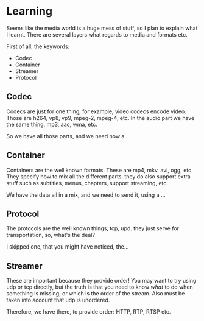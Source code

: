 Learning
========

Seems like the media world is a huge mess of stuff, so I plan to explain what I learnt. There are several layers what
 regards to media and formats etc.
 
First of all, the keywords:

 - Codec
 - Container
 - Streamer
 - Protocol
 
Codec
-----
Codecs are just for one thing, for example, video codecs encode video. Those are h264, vp8, vp9, mpeg-2, mpeg-4, 
etc. In the audio part we have the same thing, mp3, aac, wma, etc.

So we have all those parts, and we need now a ...

Container
---------

Containers are the well known formats. These are mp4, mkv, avi, ogg, etc. They specify how to mix all the different 
parts. they do also support extra stuff such as subtitles, menus, chapters, support streaming, etc.
 
We have the data all in a mix, and we need to send it, using a ...

Protocol
--------

The protocols are the well known things, tcp, upd. they just serve for transportation, so, what's the deal?

I skipped one, that you might have noticed, the...

Streamer
--------

These are important because they provide order! You may want to try using udp or tcp directly, 
but the truth is that you need to know *what* to do when something is missing, or which is the order of the stream. 
Also must be taken into account that udp is unordered.

Therefore, we have there, to provide order: HTTP, RTP, RTSP etc.
